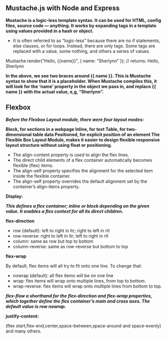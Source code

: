 ## Mustache.js with Node and Express

**Mustache is a logic-less template syntax. It can be used for HTML, config files, source code — anything. It works by expanding tags in a template using values provided in a hash or object.**

- It is often referred to as “logic-less” because there are no if statements, else clauses, or for loops. Instead, there are only tags. Some tags are replaced with a value, some nothing, and others a series of values.

Mustache.render(“Hello, {{name}}”, { name: “Sherlynn” });
// returns: Hello, Sherlynn

**In the above, we see two braces around {{ name }}. This is Mustache syntax to show that it is a placeholder. When Mustache compiles this, it will look for the ‘name’ property in the object we pass in, and replace {{ name }} with the actual value, e,g, “Sherlynn”.**

## Flexbox

***Before the Flexbox Layout module, there were four layout modes:***

**Block, for sections in a webpage Inline, for text Table, for two-dimensional table data Positioned, for explicit position of an element The Flexible Box Layout Module, makes it easier to design flexible responsive layout structure without using float or positioning.**

- The align-content property is used to align the flex lines. 
- The direct child elements of a flex container automatically becomes flexible (flex) items. 
- The align-self property specifies the alignment for the selected item inside the flexible container. 
- The align-self property overrides the default alignment set by the container’s align-items property.

**Display:**

***This defines a flex container; inline or block depending on the given value. It enables a flex context for all its direct children.***

**flex-direction**
- row (default): left to right in ltr; right to left in rtl
- row-reverse: right to left in ltr; left to right in rtl 
- column: same as row but top to bottom 
- column-reverse: same as row-reverse but bottom to top

**flex-wrap**

By default, flex items will all try to fit onto one line. To change that: 
- nowrap (default): all flex items will be on one line 
- wrap: flex items will wrap onto multiple lines, from top to bottom. 
- wrap-reverse: flex items will wrap onto multiple lines from bottom to top.

***flex-flow a shorthand for the flex-direction and flex-wrap properties, which together define the flex container’s main and cross axes. The default value is row nowrap.***

**justify-content:**

(flex start,flex-end,center,space-between,space-around and space-evenly)
and many others.


